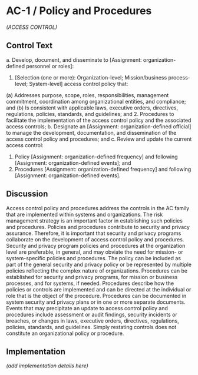 # AC-1 / Policy and Procedures

_(ACCESS CONTROL)_

## Control Text


a. Develop, document, and disseminate to [Assignment: organization-defined personnel or roles]:

1. [Selection (one or more): Organization-level; Mission/business process-level; System-level] access control policy that:

(a) Addresses purpose, scope, roles, responsibilities, management commitment, coordination among organizational entities, and compliance; and
(b) Is consistent with applicable laws, executive orders, directives, regulations, policies, standards, and guidelines; and
2. Procedures to facilitate the implementation of the access control policy and the associated access controls;
b. Designate an [Assignment: organization-defined official] to manage the development, documentation, and dissemination of the access control policy and procedures; and
c. Review and update the current access control:

1. Policy [Assignment: organization-defined frequency] and following [Assignment: organization-defined events]; and
2. Procedures [Assignment: organization-defined frequency] and following [Assignment: organization-defined events].

## Discussion

Access control policy and procedures address the controls in the AC family that are implemented within systems and organizations. The risk management strategy is an important factor in establishing such policies and procedures. Policies and procedures contribute to security and privacy assurance. Therefore, it is important that security and privacy programs collaborate on the development of access control policy and procedures. Security and privacy program policies and procedures at the organization level are preferable, in general, and may obviate the need for mission- or system-specific policies and procedures. The policy can be included as part of the general security and privacy policy or be represented by multiple policies reflecting the complex nature of organizations. Procedures can be established for security and privacy programs, for mission or business processes, and for systems, if needed. Procedures describe how the policies or controls are implemented and can be directed at the individual or role that is the object of the procedure. Procedures can be documented in system security and privacy plans or in one or more separate documents. Events that may precipitate an update to access control policy and procedures include assessment or audit findings, security incidents or breaches, or changes in laws, executive orders, directives, regulations, policies, standards, and guidelines. Simply restating controls does not constitute an organizational policy or procedure.

## Implementation

_(add implementation details here)_